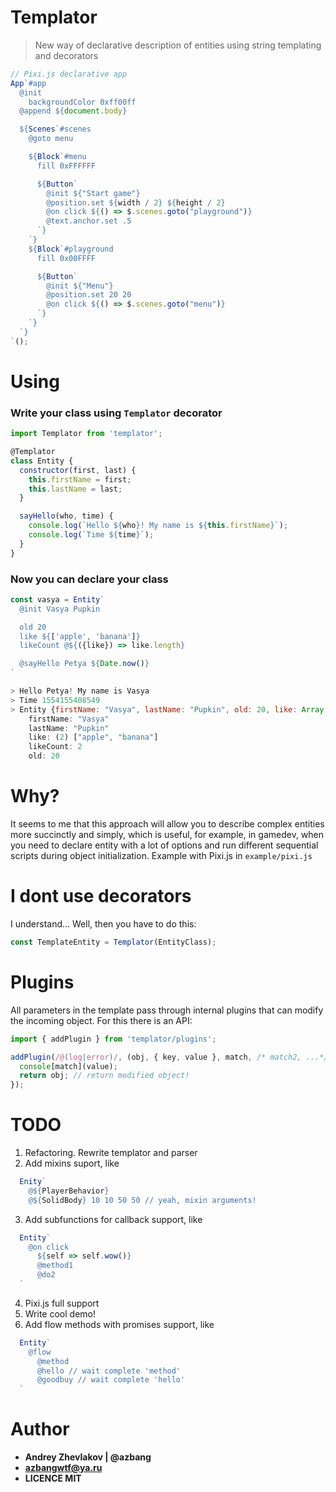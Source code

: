 # Templator
> New way of declarative description of entities using string templating and decorators
```js
// Pixi.js declarative app
App`#app
  @init 
    backgroundColor 0xff00ff
  @append ${document.body}

  ${Scenes`#scenes
    @goto menu

    ${Block`#menu
      fill 0xFFFFFF

      ${Button`
        @init ${"Start game"}
        @position.set ${width / 2} ${height / 2}
        @on click ${() => $.scenes.goto("playground")}
        @text.anchor.set .5
      `}
    `}
    ${Block`#playground
      fill 0x00FFFF

      ${Button`
        @init ${"Menu"}
        @position.set 20 20
        @on click ${() => $.scenes.goto("menu")}
      `}
    `}
  `}
`();
```


# Using

### Write your class using `Templator` decorator
```js
import Templator from 'templator';

@Templator
class Entity {
  constructor(first, last) {
    this.firstName = first;
    this.lastName = last;
  }

  sayHello(who, time) {
    console.log(`Hello ${who}! My name is ${this.firstName}`);
    console.log(`Time ${time}`);
  }
}
```

### Now you can declare your class
```js
const vasya = Entity`
  @init Vasya Pupkin

  old 20
  like ${['apple', 'banana']}
  likeCount @${({like}) => like.length}

  @sayHello Petya ${Date.now()}
`

> Hello Petya! My name is Vasya
> Time 1554155408549
> Entity {firstName: "Vasya", lastName: "Pupkin", old: 20, like: Array(2), likeCount: 2}
    firstName: "Vasya"
    lastName: "Pupkin"
    like: (2) ["apple", "banana"]
    likeCount: 2
    old: 20
```

# Why?
It seems to me that this approach will allow you to describe complex entities more succinctly and simply, 
which is useful, for example, in gamedev, when you need to declare entity with a lot of options and 
run different sequential scripts during object initialization. Example with Pixi.js in `example/pixi.js`

# I dont use decorators
I understand... Well, then you have to do this:
```js
const TemplateEntity = Templator(EntityClass);
```

# Plugins
All parameters in the template pass through internal plugins that can modify the incoming object. 
For this there is an API:
```js
import { addPlugin } from 'templator/plugins';

addPlugin(/@(log|error)/, (obj, { key, value }, match, /* match2, ...*/) => {
  console[match](value);
  return obj; // return modified object!
});

```

# TODO
1. Refactoring. Rewrite templator and parser
2. Add mixins suport, like
```js
  Enity`
    @${PlayerBehavior}
    @${SolidBody} 10 10 50 50 // yeah, mixin arguments!
```
3. Add subfunctions for callback support, like
```js
  Entity`
    @on click
      ${self => self.wow()}
      @method1
      @do2 
  `
```
4. Pixi.js full support
5. Write cool demo!
6. Add flow methods with promises support, like
```js
  Entity`
    @flow
      @method
      @hello // wait complete 'method'
      @goodbuy // wait complete 'hello' 
  `
```
# Author
* **Andrey Zhevlakov | @azbang**
* **azbangwtf@ya.ru**
* **LICENCE MIT**